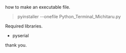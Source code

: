 how to make an executable file.
>pyinstaller --onefile Python_Terminal_Michitaru.py

Required libraries.
- pyserial

thank you.
